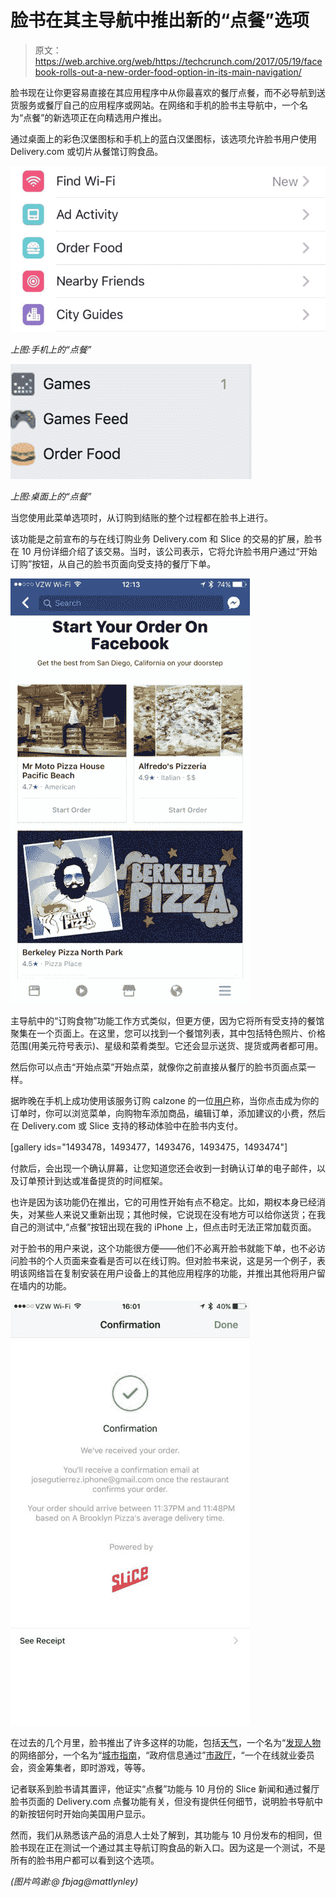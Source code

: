 # 脸书在其主导航中推出新的“点餐”选项

> 原文：<https://web.archive.org/web/https://techcrunch.com/2017/05/19/facebook-rolls-out-a-new-order-food-option-in-its-main-navigation/>

脸书现在让你更容易直接在其应用程序中从你最喜欢的餐厅点餐，而不必导航到送货服务或餐厅自己的应用程序或网站。在网络和手机的脸书主导航中，一个名为“点餐”的新选项正在向精选用户推出。

通过桌面上的彩色汉堡图标和手机上的蓝白汉堡图标，该选项允许脸书用户使用 Delivery.com 或切片从餐馆订购食品。

![](img/a886dbe6aa9cc2899147abdf92baa6b1.png)

*上图:手机上的“点餐”*

![](img/f69bf6812add0fb247bfb98bf86eea7e.png)

*上图:桌面上的“点餐”*

当您使用此菜单选项时，从订购到结账的整个过程都在脸书上进行。

该功能是之前宣布的与在线订购业务 Delivery.com 和 Slice 的交易的扩展，脸书在 10 月份详细介绍了该交易。当时，该公司表示，它将允许脸书用户通过“开始订购”按钮，从自己的脸书页面向受支持的餐厅下单。

![](img/40be6a7a44284328eea9aa3889171f1a.png)

主导航中的“订购食物”功能工作方式类似，但更方便，因为它将所有受支持的餐馆聚集在一个页面上。在这里，您可以找到一个餐馆列表，其中包括特色照片、价格范围(用美元符号表示)、星级和菜肴类型。它还会显示送货、提货或两者都可用。

然后你可以点击“开始点菜”开始点菜，就像你之前直接从餐厅的脸书页面点菜一样。

据昨晚在手机上成功使用该服务订购 calzone 的一位[用户](https://web.archive.org/web/20230329061655/http://www.twitter.com/fbjag)称，当你点击成为你的订单时，你可以浏览菜单，向购物车添加商品，编辑订单，添加建议的小费，然后在 Delivery.com 或 Slice 支持的移动体验中在脸书内支付。

[gallery ids="1493478，1493477，1493476，1493475，1493474"]

付款后，会出现一个确认屏幕，让您知道您还会收到一封确认订单的电子邮件，以及订单预计到达或准备提货的时间框架。

也许是因为该功能仍在推出，它的可用性开始有点不稳定。比如，期权本身已经消失，对某些人来说又重新出现；其他时候，它说现在没有地方可以给你送货；在我自己的测试中,“点餐”按钮出现在我的 iPhone 上，但点击时无法正常加载页面。

对于脸书的用户来说，这个功能很方便——他们不必离开脸书就能下单，也不必访问脸书的个人页面来查看是否可以在线订购。但对脸书来说，这是另一个例子，表明该网络旨在复制安装在用户设备上的其他应用程序的功能，并推出其他将用户留在墙内的功能。

![](img/d4a9fe37db900927f88fbb8a4fd45261.png)

在过去的几个月里，脸书推出了许多这样的功能，包括[天气](https://web.archive.org/web/20230329061655/https://techcrunch.com/2017/02/08/facebook-can-now-replace-your-weather-app/)，一个名为“[发现人物](https://web.archive.org/web/20230329061655/https://techcrunch.com/2017/02/01/facebooks-new-discover-people-section-wants-to-help-you-make-friends/)的网络部分，一个名为“[城市指南](https://web.archive.org/web/20230329061655/https://techcrunch.com/2017/03/03/facebook-adds-a-travel-planning-feature-called-city-guides/)，“政府信息通过”[市政厅](https://web.archive.org/web/20230329061655/https://techcrunch.com/2017/03/27/facebook-officially-launches-town-hall-for-contacting-government-reps-adds-local-election-reminders/)，“一个在线就业委员会，资金筹集者，即时游戏，等等。

记者联系到脸书请其置评，他证实“点餐”功能与 10 月份的 Slice 新闻和通过餐厅脸书页面的 Delivery.com 点餐功能有关，但没有提供任何细节，说明脸书导航中的新按钮何时开始向美国用户显示。

然而，我们从熟悉该产品的消息人士处了解到，其功能与 10 月份发布的相同，但脸书现在正在测试一个通过其主导航订购食品的新入口。因为这是一个测试，不是所有的脸书用户都可以看到这个选项。

*(图片鸣谢:@ fbjag@mattlynley)*